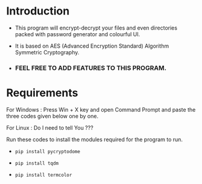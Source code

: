 # Introduction

* This program will encrypt-decrypt your files and even directories packed with password generator and colourful UI.

* It is based on AES (Advanced Encryption Standard) Algorithm Symmetric Cryptography.

* ### FEEL FREE TO ADD FEATURES TO THIS PROGRAM.

# Requirements

For Windows : Press Win + X key and open Command Prompt and paste the three codes given below one by one.

For Linux : Do I need to tell You ???

Run these codes to install the modules required for the program to run.

* `pip install pycryptodome`

* `pip install tqdm`

* `pip install termcolor`
